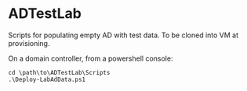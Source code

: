 # ADTestLab
Scripts for populating empty AD with test data. To be cloned into VM at provisioning.

On a domain controller, from a powershell console:
```
cd \path\to\ADTestLab\Scripts
.\Deploy-LabAdData.ps1
```
